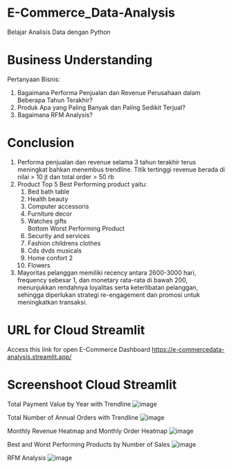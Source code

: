 # E-Commerce_Data-Analysis
Belajar Analisis Data dengan Python

# Business Understanding
Pertanyaan Bisnis:
1. Bagaimana Performa Penjualan dan Revenue Perusahaan dalam Beberapa Tahun Terakhir?
2. Produk Apa yang Paling Banyak dan Paling Sedikit Terjual?
3. Bagaimana RFM Analysis?

# Conclusion
1. Performa penjualan dan revenue selama 3 tahun terakhir terus meningkat bahkan menembus trendline. Titik tertinggi revenue berada di nilai > 10 jt dan total order > 50 rb
2. Product
     Top 5 Best Performing product yaitu:
   1. Bed bath table
   2. Health beauty
   3. Computer accessoris
   4. Furniture decor
   5. Watches gifts   
      Bottom Worst Performing Product
   1. Security and services
   2. Fashion childrens clothes
   3. Cds dvds musicals
   4. Home confort 2
   5. Flowers
3. Mayoritas pelanggan memiliki recency antara 2600-3000 hari, frequency sebesar 1, dan monetary rata-rata di bawah 200, menunjukkan rendahnya loyalitas serta keterlibatan pelanggan, sehingga diperlukan strategi re-engagement dan promosi untuk meningkatkan transaksi.

# URL for Cloud Streamlit
Access this link for open E-Commerce Dashboard https://e-commercedata-analysis.streamlit.app/

# Screenshoot Cloud Streamlit
Total Payment Value by Year with Trendline
![image](https://github.com/user-attachments/assets/ab6dca10-2a7b-48ef-81ce-13fb66844fec)

Total Number of Annual Orders with Trendline
![image](https://github.com/user-attachments/assets/ebff482c-a63e-41ed-ae50-cecae2378125)

Monthly Revenue Heatmap and Monthly Order Heatmap
![image](https://github.com/user-attachments/assets/b88c3b2c-009c-4a51-82ea-04476f88a4d1)

Best and Worst Performing Products by Number of Sales
![image](https://github.com/user-attachments/assets/42a573ac-4017-4e5a-bc7e-d006591fee5c)

RFM Analysis
![image](https://github.com/user-attachments/assets/db004023-fc70-4ce8-899d-54ead7d96ced)










   

